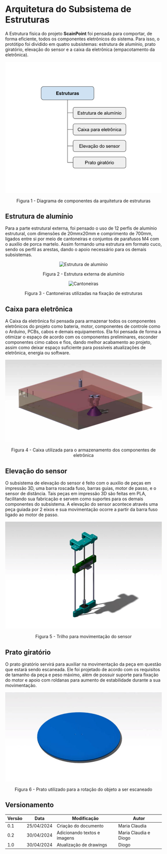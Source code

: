 # Arquitetura do Subsistema de Estruturas


A Estrutura física do projeto **ScainPoint** foi pensada para comportar, de forma eficiente, todos os componentes eletrônicos do sistema. Para isso, o protótipo foi dividido em quatro subsistemas: estrutura de alumínio, prato giratório, elevação do sensor e a caixa da eletrônica (empacotamento da eletrônica). 


<div align="center">

![Diagrama de componentes da arquitetura de estruturas](imagens/Arquitetura_Estruturas_Diagrama.png)

Figura 1 - Diagrama de componentes da arquitetura de estruturas

</div>


## Estrutura de alumínio

Para a parte estrutural externa, foi pensado o uso de 12 perfis de alumínio estrutural, com dimensões de 20mmx20mm e comprimento de 700mm, ligados entre si por meio de cantoneiras e conjuntos de parafusos M4 com o auxílio de porca martelo. Assim formando uma estrutura em formato cuco, sendo os perfil as arestas, dando o apoio necessário para os demais subsistemas. 

<div align="center">

![Estrutura de alumínio](imagens/Arquitetura_Estruturas_estrutura_de_alumínio.jpg)

Figura 2 - Estrutura externa de alumínio

![Cantoneiras](Arquitetura_Estruturas_cantoneira.jpeg)

Figura 3 - Cantoneiras utilizadas na fixação de estruturas

</div>

## Caixa para eletrônica

A Caixa da eletrônica foi pensada para armazenar todos os componentes eletrônicos do projeto como bateria, motor, componentes de controle como o Arduino, PCBs, cabos e demais equipamentos. Ela foi pensada de forma a otimizar o espaço de acordo com os componentes preliminares, esconder componentes cimo cabos e fios, dando melhor acabamento ao projeto, assim como deixar espaço suficiente para possíveis atualizações de eletrônica, energia ou software.

<div align="center">

![Caixa de eletrônica](imagens/Arquitetura_Estruturas_caixa_eletronica.jpg)

Figura 4 - Caixa utilizada para o armazenamento dos componentes de eletrônica

</div>

## Elevação do sensor

O subsistema de elevação do sensor é feito com o auxilio de peças em impressão 3D, uma barra roscada fuso, barras guias, motor de passo, e o sensor de distância. Tais peças em impressão 3D são feitas em PLA, facilitando sua fabricação e servem como suportes para os demais componentes do subsistema. A elevação do sensor acontece através uma peça guiada por 2 eixos e sua movimentação ocorre a partir da barra fuso ligado ao motor de passo. 

<div align="center">

![Trilho do sensor](imagens/Arquitetura_Estruturas_trilho_do_sensor.jpg)

Figura 5 - Trilho para movimentação do sensor

</div>

## Prato giratório

O prato giratório servirá para auxiliar na movimentação da peça em questão que estará sendo escaneada. Ele foi projetado de acordo com os requisitos de tamanho da peça e peso máximo, além de possuir suporte para fixação do motor e apoio com roldanas para aumento de estabilidade durante a sua movimentação.

<div align="center">

![Prato](imagens/Arquitetura_Estruturas_prato.jpg)

Figura 6 - Prato utilizado para a rotação do objeto a ser escaneado

</div>

## Versionamento
| Versão | Data | Modificação | Autor |
|--|--|--|--|
| 0.1 | 25/04/2024 | Criação do documento | Maria Claudia |
| 0.2 | 30/04/2024 | Adicionando textos e imagens | Maria Claudia e Diogo|
| 1.0 | 30/04/2024 | Atualização de drawings |Diogo|